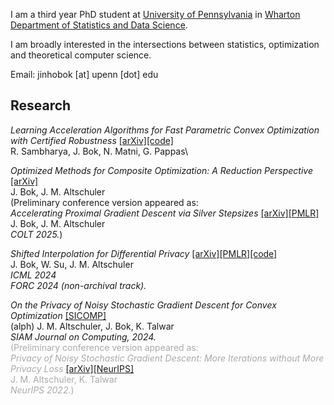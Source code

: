 I am a third year PhD student at [University of Pennsylvania](https://www.upenn.edu/) in [Wharton Department of Statistics and Data Science](https://statistics.wharton.upenn.edu/).

I am broadly interested in the intersections between statistics, optimization and theoretical computer science.

Email: jinhobok \[at\] upenn \[dot\] edu

## Research
_Learning Acceleration Algorithms for Fast Parametric Convex Optimization with Certified Robustness_ [[arXiv]](https://www.arxiv.org/abs/2507.16264)[[code]](https://github.com/rajivsambharya/learn_algo_steps_robust)\
R. Sambharya, J. Bok, N. Matni, G. Pappas\

_Optimized Methods for Composite Optimization: A Reduction Perspective_ [[arXiv]](https://arxiv.org/abs/2506.23756)\
J. Bok, J. M. Altschuler\
(Preliminary conference version appeared as:\
_Accelerating Proximal Gradient Descent via Silver Stepsizes_ [[arXiv]](https://arxiv.org/abs/2412.05497)[[PMLR]](https://proceedings.mlr.press/v291/bok25a.html)\
J. Bok, J. M. Altschuler\
_COLT 2025._)

_Shifted Interpolation for Differential Privacy_ [[arXiv]](https://arxiv.org/abs/2403.00278)[[PMLR]](https://proceedings.mlr.press/v235/bok24a.html)[[code]](https://github.com/jinhobok/shifted_interpolation_dp)\
J. Bok, W. Su, J. M. Altschuler\
_ICML 2024_\
_FORC 2024 (non-archival track)._

_On the Privacy of Noisy Stochastic Gradient Descent for Convex Optimization_ [[SICOMP]](https://epubs.siam.org/doi/10.1137/23M1556538)\
(alph) J. M. Altschuler, J. Bok, K. Talwar\
_SIAM Journal on Computing, 2024._\
<span style="color: #aaaaaa;">(Preliminary conference version appeared as:</span>\
<span style="color: #aaaaaa;">_Privacy of Noisy Stochastic Gradient Descent: More Iterations without More Privacy Loss_</span>
[[arXiv]](https://arxiv.org/abs/2205.13710)[[NeurIPS]](https://proceedings.neurips.cc/paper_files/paper/2022/hash/18561617ca0b4ffa293166b3186e04b0-Abstract-Conference.html)\
<span style="color: #aaaaaa;">J. M. Altschuler, K. Talwar</span>\
<span style="color: #aaaaaa;">_NeurIPS 2022._)</span>
